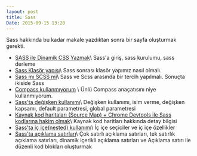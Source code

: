 ```yaml
---
layout: post
title: Sass
Date: 2015-09-15 13:20
---
```


Sass hakkında bu kadar makale yazdıktan sonra bir sayfa oluşturmak gerekti.

 - [SASS ile Dinamik CSS Yazmak](/sass-ile-dinamik-css-yazmak/)\\
 Sass'a giriş, sass kurulumu, sass derleme
 - [Sass Klasör yapısı](/sass-klasor-yapisi/)\\
 Sass sonrası klasör yapımız nasıl olmalı.
 - [Sass mı SCSS mi](/sass-mi-scss-mi/)\\
 Sass ve Scss arasında bir tercih yapılmalı. Sonuçta ikiside Sass
 - [Compass kullanmıyorum](/compass-kullanmiyorum/) \\
 Ünlü Compass anaçatısını niye kullanmıyorum.
 - [Sass'ta değişken kullanımı](/sass-ta-degisken-kullanimi/)\\
 Değişken kullanımı, isim verme, değişken kapsamı, default parametresi, global parametresi
 - [Kaynak kod haritaları (Source Map) + Chrome Devtools ile Sass kodlarına hakim olmak](/kaynak-kod-haritalari-source-Map-chrome-devtools-ile-sass-kodlarina-hakim-olmak/)\\
 Kaynak kod haritları hakkında detay bilgisi
 - [Sass'ta iç içe(nested) kullanımı](/sass-ta-ic-ice-nested-kullanim/)\\
 İç içe seçiciler ve iç içe özellikler
 - [Sass'ta açıklama satırları](/sass-ta-aciklama-satirlari/)\\
 Çok satırlı açıklama satırları, tek satırlık açıklama satırları, dinamik içerikli açıklama satırları ve Açıklama satırı ile düzenli kod blokları oluşturmak